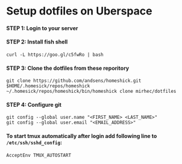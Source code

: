 # Setup dotfiles on Uberspace

#### STEP 1: Login to your server

#### STEP 2: Install fish shell

    curl -L https://goo.gl/c5fwRo | bash

#### STEP 3: Clone the dotfiles from these reporitory

    git clone https://github.com/andsens/homeshick.git $HOME/.homesick/repos/homeshick
    ~/.homesick/repos/homeshick/bin/homeshick clone mirhec/dotfiles

#### STEP 4: Configure git

    git config --global user.name "<FIRST_NAME> <LAST_NAME>"
    git config --global user.email "<EMAIL_ADDRESS>"

#### To start tmux automatically after login add following line to `/etc/ssh/sshd_config`:

    AcceptEnv TMUX_AUTOSTART

